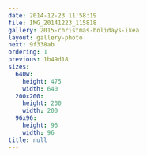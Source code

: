 ```yaml
---
date: 2014-12-23 11:58:19
file: IMG_20141223_115818
gallery: 2015-christmas-holidays-ikea
layout: gallery-photo
next: 9f338ab
ordering: 1
previous: 1b49d18
sizes:
  640w:
    height: 475
    width: 640
  200x200:
    height: 200
    width: 200
  96x96:
    height: 96
    width: 96
title: null
---
```

